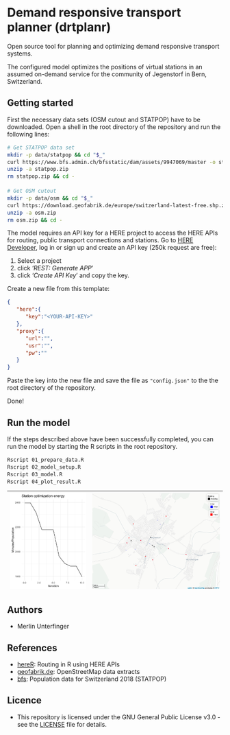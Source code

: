 # Demand responsive transport planner (drtplanr)

Open source tool for planning and optimizing demand responsive transport systems.

The configured model optimizes the positions of virtual stations in an assumed on-demand service for the community of Jegenstorf in Bern, Switzerland.

## Getting started
First the necessary data sets (OSM cutout and STATPOP) have to be downloaded. Open a shell in the root directory of the repository and run the following lines:

``` bash
# Get STATPOP data set
mkdir -p data/statpop && cd "$_"
curl https://www.bfs.admin.ch/bfsstatic/dam/assets/9947069/master -o statpop.zip
unzip -a statpop.zip
rm statpop.zip && cd -

# Get OSM cutout
mkdir -p data/osm && cd "$_"
curl https://download.geofabrik.de/europe/switzerland-latest-free.shp.zip -o osm.zip
unzip -a osm.zip
rm osm.zip && cd -
```

The model requires an API key for a HERE project to access the HERE APIs for routing, public transport connections and stations. Go to [HERE Developer](https://developer.here.com/), log in or sign up and create an API key (250k request are free):

 1. Select a project
 2. click ‘*REST: Generate APP*’
 3. click ‘*Create API Key*’ and copy the key. 
 
Create a new file from this template:
``` json
{
   "here":{
      "key":"<YOUR-API-KEY>"
   },
   "proxy":{
      "url":"",
      "usr":"",
      "pw":""
   }
}
```
Paste the key into the new file and save the file as `"config.json"` to the the root
directory of the repository.

Done!

## Run the model
If the steps described above have been successfully completed, you can run the model
by starting the R scripts in the root repository.

``` bash
Rscript 01_prepare_data.R 
Rscript 02_model_setup.R  
Rscript 03_model.R  
Rscript 04_plot_result.R 
```

|![](docs/model_energy.png)|![](docs/station_map.png)|
|---|---|

## Authors
* Merlin Unterfinger

## References
* [hereR](https://github.com/munterfinger/hereR): Routing in R using HERE APIs
* [geofabrik.de](https://download.geofabrik.de): OpenStreetMap data extracts
* [bfs](https://www.bfs.admin.ch/): Population data for Switzerland 2018 (STATPOP)

## Licence
* This repository is licensed under the GNU General Public License v3.0 - see the [LICENSE](LICENSE) file for details.